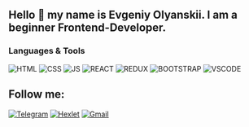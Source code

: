 ## Hello 👋 my name is Evgeniy Olyanskii. I am a beginner Frontend-Developer.

### Languages & Tools

![HTML](https://img.shields.io/badge/HTML-2980B9?style=for-the-badge&logo=html5&logoColor=white)
![CSS](https://img.shields.io/badge/CSS-2980B9?&style=for-the-badge&logo=css3&logoColor=white)
![JS](https://img.shields.io/badge/-JAVASCRIPT-2980B9?style=for-the-badge&logo=javascript&logoColor=#E67E22)
![REACT](https://img.shields.io/badge/-REACT-2980B9?style=for-the-badge&logo=react&logoColor=#E67E22)
![REDUX](https://img.shields.io/badge/-REDUX-2980B9?style=for-the-badge&logo=redux&logoColor=#E67E22)
![BOOTSTRAP](https://img.shields.io/badge/-BOOTSTRAP-2980B9?style=for-the-badge&logo=bootstrap&)
![VSCODE](https://img.shields.io/badge/-vscode-2980B9?style=for-the-badge&logo=visualstudiocode&)

## Follow me:

[![Telegram](https://img.shields.io/badge/-Telegram-090d11?style=for-the-badge&logo=Telegram)](https://t.me/Evgeniy321123)
[![Hexlet](https://img.shields.io/badge/-HEXLET-090d11?style=for-the-badge&)](https://ru.hexlet.io/u/evgeniyol/courses)
[![Gmail](https://img.shields.io/badge/-Gmail-090d11?style=for-the-badge&logo=Gmail&)](mailto:evgeniy.olyanskii@gmail.com)

<!--
**EvgeniyOl/EvgeniyOl** is a ✨ _special_ ✨ repository because its `README.md` (this file) appears on your GitHub profile.

Here are some ideas to get you started:

- 🔭 I’m currently working on ...
- 🌱 I’m currently learning ...
- 👯 I’m looking to collaborate on ...
- 🤔 I’m looking for help with ...
- 💬 Ask me about ...
- 📫 How to reach me: ...
- 😄 Pronouns: ...
- ⚡ Fun fact: ...
-->
